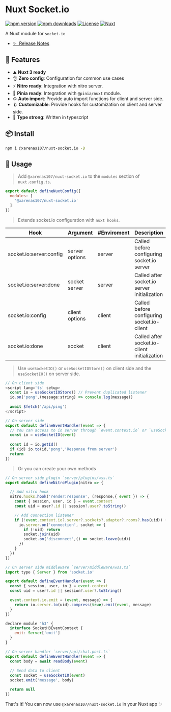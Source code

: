 # Nuxt Socket.io

[![npm version][npm-version-src]][npm-version-href]
[![npm downloads][npm-downloads-src]][npm-downloads-href]
[![License][license-src]][license-href]
[![Nuxt][nuxt-src]][nuxt-href]

A Nuxt module for `socket.io`

- [✨ &nbsp;Release Notes](/CHANGELOG.md)
<!-- - [🏀 Online playground](https://stackblitz.com/github/your-org/my-module?file=playground%2Fapp.vue) -->
<!-- - [📖 &nbsp;Documentation](https://example.com) -->
## 🚀 Features

- ⛰ **Nuxt 3 ready**
- 👌 **Zero config**: Configuration for common use cases
- ⚡ **Nitro ready**: Integration with nitro server.
- 🍍 **Pinia ready**: Integration with `@pinia/nuxt` module.
- ⚙️ **Auto import**: Provide auto import functions for client and server side.
- 🪝 **Customizable**: Provide hooks for customization on client and server side.
- 🦾 **Type strong**: Written in typescript
<!-- - 👀 **Nuxt devTools**: ready to inspect with the [Nuxt DevTools](https://github.com/nuxt/devtools) inspector -->

## 📦 Install

```bash
npm i @xarenas107/nuxt-socket.io -D 
```

## 🦄 Usage

> Add `@xarenas107/nuxt-socket.io` to the `modules` section of `nuxt.config.ts`.

```js
export default defineNuxtConfig({
  modules: [
    '@xarenas107/nuxt-socket.io'
  ]
})
```

> Extends socket.io configuration with `nuxt hooks`.

| Hook                    | Argument         | #Enviroment | Description                                  |
|-------------------------|------------------|-------------|----------------------------------------------|
| socket.io:server:config | server options   | server      | Called before configuring socket.io server   |
| socket.io:server:done   | socket server    | server      | Called after socket.io server initialization |
| socket.io:config        | client options   | client      | Called before configuring socket.io-client   |
| socket.io:done          | socket           | client      | Called after socket.io-client initialization |

> Use `useSocketIO()` or `useSocketIOStore()` on client side and the `useSocketIO()` on server side.

```js
// On client side
<script lang='ts' setup>
  const io = useSocketIOStore() // Prevent duplicated listener
  io.on('pong',(message:string) => console.log(message))
  
  await $fetch('/api/ping')
</script>
```

```js
// On server side
export default defineEventHandler(event => {
  // You can access to io server through `event.context.io` or `useSocketIO().server`
  const io = useSocketIO(event)
  
  const id = io.getId()
  if (id) io.to(id,'pong','Response from server')
  return
})
```

> Or you can create your own methods

```js
// On server side plugin `server/plugins/wss.ts`
export default defineNitroPlugin(nitro => {

  // Add nitro hook
  nitro.hooks.hook('render:response', (response,{ event }) => {
    const { session, user, io } = event.context
    const uid = user?.id || session?.user?.toString()

    // Add connection listener
    if (!event.context.io?.server?.sockets?.adapter?.rooms?.has(uid)) {
      io.server.on('connection', socket => {
        if (!uid) return
        socket.join(uid)
        socket.on('disconnect',() => socket.leave(uid))
      })
    }
  })
})
```

```js
// On server side middleware `server/middleware/wss.ts`
import type { Server } from 'socket.io'

export default defineEventHandler(event => {
  const { session, user, io } = event.context
  const uid = user?.id || session?.user?.toString()

  event.context.io.emit = (event, message) => {
    return io.server.to(uid).compress(true).emit(event, message)
  }
})

declare module 'h3' {
  interface SocketH3EventContext {
    emit: Server['emit']
  }
}
```

```js
// On server handler `server/api/chat.post.ts`
export default defineEventHandler(event => {
  const body = await readBody(event)
  
  // Send data to client
  const socket = useSocketIO(event)
  socket.emit('message', body)

  return null
})
```

That's it! You can now use `@xarenas107/nuxt-socket.io` in your Nuxt app ✨

<!-- Badges -->
[npm-version-src]: https://img.shields.io/npm/v/@xarenas107/nuxt-socket.io/latest.svg?style=flat&colorA=18181B&colorB=28CF8D
[npm-version-href]: https://npmjs.com/package/@xarenas107/nuxt-socket.io

[npm-downloads-src]: https://img.shields.io/npm/dm/@xarenas107/nuxt-socket.io.svg?style=flat&colorA=18181B&colorB=28CF8D
[npm-downloads-href]: https://npmjs.com/package/@xarenas107/nuxt-socket.io

[license-src]: https://img.shields.io/npm/l/@xarenas107/nuxt-socket.io.svg?style=flat&colorA=18181B&colorB=28CF8D
[license-href]: https://npmjs.com/package/@xarenas107/nuxt-socket.io

[nuxt-src]: https://img.shields.io/badge/Nuxt-18181B?logo=nuxt.js
[nuxt-href]: https://nuxt.com

